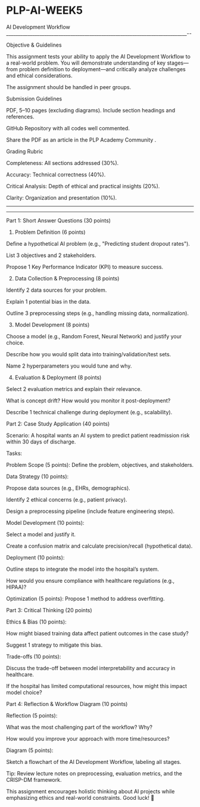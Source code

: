 # PLP-AI-WEEK5
AI Development Workflow
____________________________________________________________________________--

Objective & Guidelines

This assignment tests your ability to apply the AI Development Workflow to a real-world problem. You will demonstrate understanding of key stages—from problem definition to deployment—and critically analyze challenges and ethical considerations.

The assignment should be handled in peer groups. 

Submission Guidelines

PDF, 5–10 pages (excluding diagrams). Include section headings and references.

GitHub Repository with all codes well commented. 

Share the PDF as an article in the PLP Academy Community .

Grading Rubric

Completeness: All sections addressed (30%).

Accuracy: Technical correctness (40%).

Critical Analysis: Depth of ethical and practical insights (20%).

Clarity: Organization and presentation (10%).
______________________________________________________________________________________________________________________
_____________________________________________________________________________________________________________________
Part 1: Short Answer Questions (30 points)

1. Problem Definition (6 points)

Define a hypothetical AI problem (e.g., "Predicting student dropout rates").

List 3 objectives and 2 stakeholders.

Propose 1 Key Performance Indicator (KPI) to measure success.

2. Data Collection & Preprocessing (8 points)

Identify 2 data sources for your problem.

Explain 1 potential bias in the data.

Outline 3 preprocessing steps (e.g., handling missing data, normalization).

3. Model Development (8 points)

Choose a model (e.g., Random Forest, Neural Network) and justify your choice.

Describe how you would split data into training/validation/test sets.

Name 2 hyperparameters you would tune and why.

4. Evaluation & Deployment (8 points)

Select 2 evaluation metrics and explain their relevance.

What is concept drift? How would you monitor it post-deployment?

Describe 1 technical challenge during deployment (e.g., scalability).

Part 2: Case Study Application (40 points)

Scenario: A hospital wants an AI system to predict patient readmission risk within 30 days of discharge.

Tasks:

Problem Scope (5 points): Define the problem, objectives, and stakeholders.

Data Strategy (10 points):

Propose data sources (e.g., EHRs, demographics).

Identify 2 ethical concerns (e.g., patient privacy).

Design a preprocessing pipeline (include feature engineering steps).

Model Development (10 points):

Select a model and justify it.

Create a confusion matrix and calculate precision/recall (hypothetical data).

Deployment (10 points):

Outline steps to integrate the model into the hospital’s system.

How would you ensure compliance with healthcare regulations (e.g., HIPAA)?

Optimization (5 points): Propose 1 method to address overfitting.

Part 3: Critical Thinking (20 points)

Ethics & Bias (10 points):

How might biased training data affect patient outcomes in the case study?

Suggest 1 strategy to mitigate this bias.

Trade-offs (10 points):

Discuss the trade-off between model interpretability and accuracy in healthcare.

If the hospital has limited computational resources, how might this impact model choice?

Part 4: Reflection & Workflow Diagram (10 points)

Reflection (5 points):

What was the most challenging part of the workflow? Why?

How would you improve your approach with more time/resources?

Diagram (5 points):

Sketch a flowchart of the AI Development Workflow, labeling all stages.

Tip: Review lecture notes on preprocessing, evaluation metrics, and the CRISP-DM framework.

This assignment encourages holistic thinking about AI projects while emphasizing ethics and real-world constraints. Good luck! 🚀
